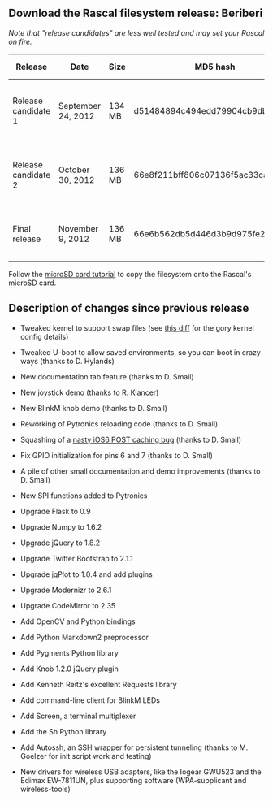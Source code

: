 ## Download the Rascal filesystem release: Beriberi ##

*Note that "release candidates" are less well tested and may set your Rascal on fire.*

<table class="table table-striped table-bordered table-condensed">
    <thead>
        <tr>
            <th>Release</th>
            <th>Date</th>
            <th>Size</th>
            <th>MD5 hash</th>
            <th>Download link</th>
        </tr>
    </thead>
    <tbody>
        <tr>
            <td>Release candidate 1</td>
            <td>September 24, 2012</td>
            <td>134 MB</td>
            <td>d51484894c494edd79904cb9dbe98f65</td>
            <td><a href="/files/rascal-filesystem-beriberi-rc1-2012-09-24.tar.gz">rascal-filesystem-beriberi-rc1-2012-09-24.tar.gz</a></td>
        </tr>
        <tr>
            <td>Release candidate 2</td>
            <td>October 30, 2012</td>
            <td>136 MB</td>
            <td>66e8f211bff806c07136f5ac33caf26b</td>
            <td><a href="/files/rascal-filesystem-beriberi-rc2-2012-10-30.tar.gz">rascal-filesystem-beriberi-rc2-2012-10-30.tar.gz</a></td>
        </tr>
        <tr>
            <td>Final release</td>
            <td>November 9, 2012</td>
            <td>136 MB</td>
            <td>66e6b562db5d446d3b9d975fe23eaed4</td>
            <td><a href="/files/rascal-filesystem-beriberi-2012-11-09.tar.gz">rascal-filesystem-beriberi-2012-11-09.tar.gz</a></td>
        </tr>
    </tbody>
</table>

Follow the [microSD card tutorial][4] to copy the filesystem onto the Rascal's microSD card.

## Description of changes since previous release ##

* Tweaked kernel to support swap files (see [this diff][1] for the gory kernel config details)
* Tweaked U-boot to allow saved environments, so you can boot in crazy ways (thanks to D. Hylands)

* New documentation tab feature (thanks to D. Small)
* New joystick demo (thanks to [R. Klancer][2])
* New BlinkM knob demo (thanks to D. Small)
* Reworking of Pytronics reloading code (thanks to D. Small)
* Squashing of a [nasty iOS6 POST caching bug][3] (thanks to D. Small)
* Fix GPIO initialization for pins 6 and 7 (thanks to D. Small)
* A pile of other small documentation and demo improvements (thanks to D. Small)
* New SPI functions added to Pytronics

* Upgrade Flask to 0.9
* Upgrade Numpy to 1.6.2
* Upgrade jQuery to 1.8.2
* Upgrade Twitter Bootstrap to 2.1.1
* Upgrade jqPlot to 1.0.4 and add plugins
* Upgrade Modernizr to 2.6.1
* Upgrade CodeMirror to 2.35

* Add OpenCV and Python bindings
* Add Python Markdown2 preprocessor
* Add Pygments Python library
* Add Knob 1.2.0 jQuery plugin
* Add Kenneth Reitz's excellent Requests library
* Add command-line client for BlinkM LEDs
* Add Screen, a terminal multiplexer
* Add the Sh Python library
* Add Autossh, an SSH wrapper for persistent tunneling (thanks to M. Goelzer for init script work and testing)

* New drivers for wireless USB adapters, like the Iogear GWU523 and the Edimax EW-7811UN, plus supporting software (WPA-supplicant and wireless-tools)

[1]: https://github.com/rascalmicro/linux-2.6/commit/36d70d630a6f732a05bfb91c1c90c0cca86edf6d#.config
[2]: https://github.com/rklancer/touchjoy
[3]: /forum/viewtopic.php?f=1&t=71
[4]: /docs/advanced-tutorial-new-filesystem-onto-microsd-card.html
